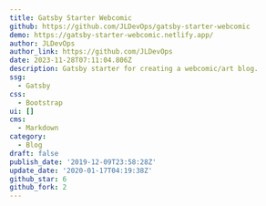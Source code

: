 ```yaml
---
title: Gatsby Starter Webcomic
github: https://github.com/JLDevOps/gatsby-starter-webcomic
demo: https://gatsby-starter-webcomic.netlify.app/
author: JLDevOps
author_link: https://github.com/JLDevOps
date: 2023-11-28T07:11:04.806Z
description: Gatsby starter for creating a webcomic/art blog.
ssg:
  - Gatsby
css:
  - Bootstrap
ui: []
cms:
  - Markdown
category:
  - Blog
draft: false
publish_date: '2019-12-09T23:58:28Z'
update_date: '2020-01-17T04:19:38Z'
github_star: 6
github_fork: 2
---
```

